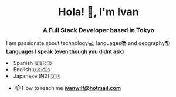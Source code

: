<h1 align="center">Hola! 👋, I'm Ivan</h1>
<h3 align="center">A Full Stack Developer based in Tokyo</h3>

I am passionate about technology💻, languages📚 and geography🌎
<b>Languages I speak (even though you didnt ask)</b>
<li>Spanish 🇪🇸🇨🇴</li>
<li>English 🇺🇸🇬🇧</li>
<li>Japanese (N2) 🇯🇵</li>

- 📫 How to reach me **ivanwilf@hotmail.com**
